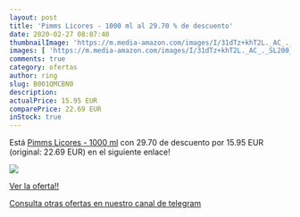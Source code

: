 ```yaml
---
layout: post
title: 'Pimms Licores - 1000 ml al 29.70 % de descuento'
date: 2020-02-27 08:07:40
thumbnailImage: 'https://m.media-amazon.com/images/I/31dTz+khT2L._AC_._SL200_.jpg'
images: [ 'https://m.media-amazon.com/images/I/31dTz+khT2L._AC_._SL200_.jpg' ]
comments: true
category: ofertas
author: ring
slug: B001QMCBN0
description:
actualPrice: 15.95 EUR
comparePrice: 22.69 EUR
inStock: true
---
```


Está [Pimms Licores - 1000 ml](https://www.amazon.com/dp/B001QMCBN0/?tag=redken08-20) con 29.70 de descuento por 15.95 EUR (original: 22.69 EUR) en el siguiente enlace!

[![](https://m.media-amazon.com/images/I/31dTz+khT2L._AC_._SL200_.jpg)](https://www.amazon.com/dp/B001QMCBN0/?tag=redken08-20)

[Ver la oferta!!](https://www.amazon.com/dp/B001QMCBN0/?tag=redken08-20)

[Consulta otras ofertas en nuestro canal de telegram](https://t.me/s/ofertas25)
